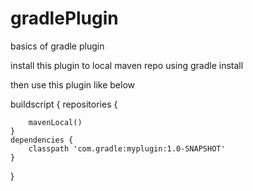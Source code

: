 # gradlePlugin
basics of gradle plugin


install this plugin to local maven repo using  gradle install 


then use this plugin like below


buildscript {
    repositories {
        
        mavenLocal()
    }
    dependencies {
        classpath 'com.gradle:myplugin:1.0-SNAPSHOT'
    }
}